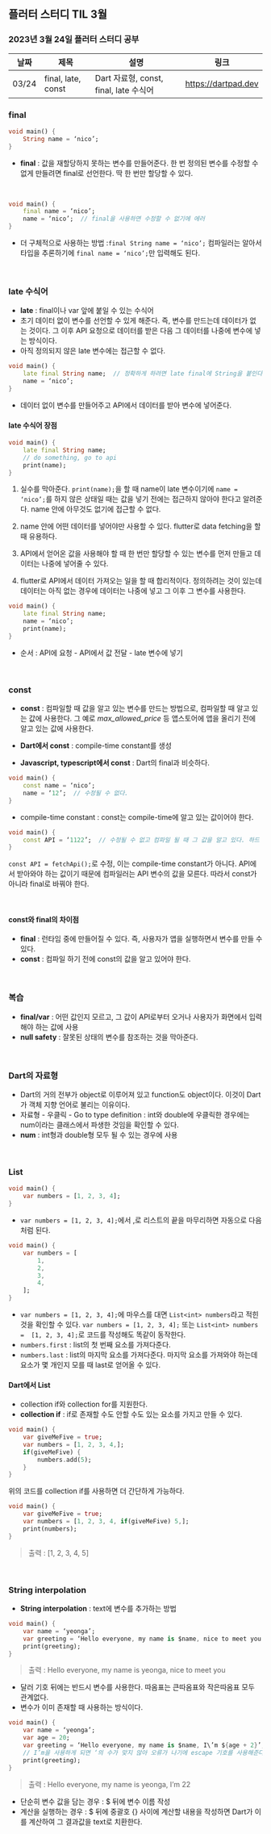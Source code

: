 ## 플러터 스터디 TIL 3월 

###  2023년 3월 24일 플러터 스터디 공부 
| 날짜       | 제목               | 설명                                | 링크                                                                             |
| ---------- | ------------------ | ----------------------------------- | -------------------------------------------------------------------------------- |
| 03/24 | final, late, const  | Dart 자료형, const, final, late 수식어  | https://dartpad.dev |


### final
```dart
void main() {
    String name = ‘nico’;
}
```
* **final** : 값을 재할당하지 못하는 변수를 만들어준다. 한 번 정의된 변수를 수정할 수 없게 만들려면 final로 선언한다. 딱 한 번만 할당할 수 있다.

<br>

```dart
void main() {
    final name = ‘nico’;
    name = ‘nico’;  // final을 사용하면 수정할 수 없기에 에러
}
```

* 더 구체적으로 사용하는 방법 :`final String name = ‘nico’;`
 컴파일러는 알아서 타입을 추론하기에  `final name = ‘nico’;`만 입력해도 된다. 

<br>

### late 수식어
* **late** : final이나 var 앞에 붙일 수 있는 수식어
* 초기 데이터 없이 변수를 선언할 수 있게 해준다. 즉, 변수를 만드는데 데이터가 없는 것이다. 그 이후 API 요청으로 데이터를 받은 다음 그 데이터를 나중에 변수에 넣는 방식이다. 
* 아직 정의되지 않은 late 변수에는 접근할 수 없다.

```dart
void main() {
    late final String name;  // 정확하게 하려면 late final에 String을 붙인다.
    name = ‘nico’;
}
```
* 데이터 없이 변수를 만들어주고 API에서 데이터를 받아 변수에 넣어준다.

#### late 수식어 장점
```dart
void main() {
    late final String name;
    // do something, go to api
    print(name);
}
```
1. 실수를 막아준다. `print(name);`을 할 때 name이 late 변수이기에 `name = ‘nico’;`를 하지 않은 상태일 때는 값을 넣기 전에는 접근하지 않아야 한다고 알려준다. name 안에 아무것도 없기에 접근할 수 없다. 

2. name 안에 어떤 데이터를 넣어야만 사용할 수 있다. flutter로 data fetching을 할 때 유용하다.

3. API에서 얻어온 값을 사용해야 할 때 한 번만 할당할 수 있는 변수를 먼저 만들고 데이터는 나중에 넣어줄 수 있다. 

4. flutter로 API에서 데이터 가져오는 일을 할 때 합리적이다. 정의하려는 것이 있는데 데이터는 아직 없는 경우에 데이터는 나중에 넣고 그 이후 그 변수를 사용한다.
```dart
void main() {
    late final String name;
    name = ‘nico’;
    print(name);
}
```
* 순서 : API에 요청 - API에서 값 전달 - late 변수에 넣기

<br>

### const
* **const** : 컴파일할 때 값을 알고 있는 변수를 만드는 방법으로, 컴파일할 때 알고 있는 값에 사용한다. 그 예로 *max_allowed_price* 등 앱스토어에 앱을 올리기 전에 알고 있는 값에 사용한다.

* **Dart에서 const** : compile-time constant를 생성

* **Javascript, typescript에서 const** : Dart의 final과 비슷하다.

```dart
void main() {
    const name = ‘nico’;
    name = ‘12’;  // 수정될 수 없다. 
}
```
* compile-time constant : const는  compile-time에 알고 있는 값이어야 한다.

```dart
void main() {
    const API = ‘1122’;  // 수정될 수 없고 컴파일 될 때 그 값을 알고 있다. 하드 코딩된 것으로 코드 안에 있는 것이고 복사 붙여넣기가 된 것이다. 
}
```
`const API = fetchApi();`로 수정, 이는 compile-time constant가 아니다. API에서 받아와야 하는 값이기 때문에 컴파일러는 API 변수의 값을 모른다. 따라서 const가 아니라 final로 바꿔야 한다. 

<br>

#### const와 final의 차이점
* **final** : 런타임 중에 만들어질 수 있다. 즉, 사용자가 앱을 실행하면서 변수를 만들 수 있다. 
* **const** : 컴파일 하기 전에 const의 값을 알고 있어야 한다. 

<br>

### 복습
* **final/var** : 어떤 값인지 모르고, 그 값이 API로부터 오거나 사용자가 화면에서 입력해야 하는 값에 사용
* **null safety** : 잘못된 상태의 변수를 참조하는 것을 막아준다.

<br>

### Dart의 자료형
* Dart의 거의 전부가 object로 이루어져 있고 function도 object이다. 이것이 Dart가 객체 지향 언어로 불리는 이유이다.
* 자료형 - 우클릭 - Go to type definition : int와 double에 우클릭한 경우에는 num이라는 클래스에서 파생한 것임을 확인할 수 있다.
* **num** : int형과 double형 모두 될 수 있는 경우에 사용

<br>

### List
```dart
void main() {
    var numbers = [1, 2, 3, 4];
}
```
* `var numbers = [1, 2, 3, 4];`에서 ,로 리스트의 끝을 마무리하면 자동으로 다음처럼 된다.
```dart
void main() {
    var numbers = [
        1,
        2,
        3,
        4,
    ];
}
```
* `var numbers = [1, 2, 3, 4];`에 마우스를 대면 `List<int> numbers`라고 적힌 것을 확인할 수 있다. `var numbers = [1, 2, 3, 4];` 또는 `List<int> numbers =  [1, 2, 3, 4];`로 코드를 작성해도 똑같이 동작한다.
* `numbers.first` : list의 첫 번째 요소를 가져다준다.
* `numbers.last` : list의 마지막 요소를 가져다준다. 마지막 요소를 가져와야 하는데 요소가 몇 개인지 모를 때 last로 얻어올 수 있다.

#### Dart에서 List
* collection if와 collection for를 지원한다. 
* **collection if** : if로 존재할 수도 안할 수도 있는 요소를 가지고 만들 수 있다.
```dart
void main() {
    var giveMeFive = true;
    var numbers = [1, 2, 3, 4,];
    if(giveMeFive) {
        numbers.add(5);
    }
}
```
위의 코드를 collection if를 사용하면 더 간단하게 가능하다.
```dart
void main() {
    var giveMeFive = true;
    var numbers = [1, 2, 3, 4, if(giveMeFive) 5,];
    print(numbers);
}
```
> 출력 : [1, 2, 3, 4, 5] 

<br>

### String interpolation
* **String interpolation** : text에 변수를 추가하는 방법
```dart
void main() {
    var name = ‘yeonga’;
    var greeting = ‘Hello everyone, my name is $name, nice to meet you’;
    print(greeting);
}
```
> 출력 : Hello everyone, my name is yeonga, nice to meet you 

* 달러 기호 뒤에는 반드시 변수를 사용한다. 따옴표는 큰따옴표와 작은따옴표 모두 관계없다.
* 변수가 이미 존재할 때 사용하는 방식이다.
```dart
void main() {
    var name = ‘yeonga’;
    var age = 20;
    var greeting = ‘Hello everyone, my name is $name, I\’m ${age + 2}’;
    // I’m을 사용하게 되면 ‘의 수가 맞지 않아 오류가 나기에 escape 기호를 사용해준다.
    print(greeting);
}
```
> 출력 : Hello everyone, my name is yeonga, I’m 22 

* 단순히 변수 값을 담는 경우 : $ 뒤에 변수 이름 작성
* 계산을 실행하는 경우 : $ 뒤에 중괄호 {} 사이에 계산할 내용을 작성하면 Dart가 이를 계산하여 그 결과값을 text로 치환한다.